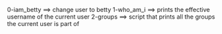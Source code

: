 0-iam_betty ==> change user to betty
1-who_am_i ==> prints the effective username of the current user
2-groups ==> script that prints all the groups the current user is part of
